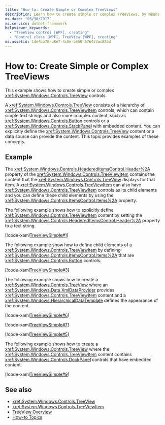 ```yaml
---
title: "How to: Create Simple or Complex TreeViews"
description: Learn how to create simple or complex TreeViews, by means of the six included code examples in XAML.
ms.date: "03/30/2017"
ms.service: dotnet-framework
helpviewer_keywords:
  - "TreeView control [WPF], creating"
  - "Control class [WPF], TreeView [WPF], creating"
ms.assetid: 1defbb78-b8e7-4c0e-b650-576453ac828d
---
```

# How to: Create Simple or Complex TreeViews

This example shows how to create simple or complex <xref:System.Windows.Controls.TreeView> controls.

A <xref:System.Windows.Controls.TreeView> consists of a hierarchy of <xref:System.Windows.Controls.TreeViewItem> controls, which can contain simple text strings and also more complex content, such as <xref:System.Windows.Controls.Button> controls or a <xref:System.Windows.Controls.StackPanel> with embedded content. You can explicitly define the <xref:System.Windows.Controls.TreeView> content or a data source can provide the content. This topic provides examples of these concepts.

## Example

The <xref:System.Windows.Controls.HeaderedItemsControl.Header%2A> property of the <xref:System.Windows.Controls.TreeViewItem> contains the content that the <xref:System.Windows.Controls.TreeView> displays for that item. A <xref:System.Windows.Controls.TreeViewItem> can also have <xref:System.Windows.Controls.TreeViewItem> controls as its child elements and you can define these child elements by using the <xref:System.Windows.Controls.ItemsControl.Items%2A> property.

The following example shows how to explicitly define <xref:System.Windows.Controls.TreeViewItem> content by setting the <xref:System.Windows.Controls.HeaderedItemsControl.Header%2A> property to a text string.

[!code-xaml[TreeViewSimple#1](~/samples/snippets/csharp/VS_Snippets_Wpf/TreeViewSimple/CS/Window1.xaml#1)]

The following example show how to define child elements of a <xref:System.Windows.Controls.TreeViewItem> by defining <xref:System.Windows.Controls.ItemsControl.Items%2A> that are <xref:System.Windows.Controls.Button> controls.

[!code-xaml[TreeViewSimple#3](~/samples/snippets/csharp/VS_Snippets_Wpf/TreeViewSimple/CS/Window1.xaml#3)]

The following example shows how to create a <xref:System.Windows.Controls.TreeView> where an <xref:System.Windows.Data.XmlDataProvider> provides <xref:System.Windows.Controls.TreeViewItem> content and a <xref:System.Windows.HierarchicalDataTemplate> defines the appearance of the content.

[!code-xaml[TreeViewSimple#6](~/samples/snippets/csharp/VS_Snippets_Wpf/TreeViewSimple/CS/Window1.xaml#6)]

[!code-xaml[TreeViewSimple#7](~/samples/snippets/csharp/VS_Snippets_Wpf/TreeViewSimple/CS/Window1.xaml#7)]

[!code-xaml[TreeViewSimple#5](~/samples/snippets/csharp/VS_Snippets_Wpf/TreeViewSimple/CS/Window1.xaml#5)]

The following example shows how to create a <xref:System.Windows.Controls.TreeView> where the <xref:System.Windows.Controls.TreeViewItem> content contains <xref:System.Windows.Controls.DockPanel> controls that have embedded content.

[!code-xaml[TreeViewSimple#9](~/samples/snippets/csharp/VS_Snippets_Wpf/TreeViewSimple/CS/Window1.xaml#9)]

## See also

- <xref:System.Windows.Controls.TreeView>
- <xref:System.Windows.Controls.TreeViewItem>
- [TreeView Overview](treeview-overview.md)
- [How-to Topics](treeview-how-to-topics.md)
